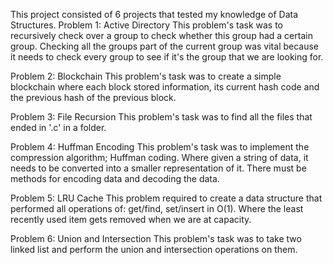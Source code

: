 This project consisted of 6 projects that tested my knowledge of Data Structures.
Problem 1: Active Directory
This problem's task was to recursively check over a group to check whether this group had a certain group.
Checking all the groups part of the current group was vital because it needs to check every group to see if it's
the group that we are looking for.

Problem 2: Blockchain
This problem's task was to create a simple blockchain where each block stored information, 
its current hash code and the previous hash of the previous block.

Problem 3: File Recursion
This problem's task was to find all the files that ended in '.c' in a folder.

Problem 4: Huffman Encoding
This problem's task was to implement the compression algorithm; Huffman coding. Where given a string of data,
it needs to be converted into a smaller representation of it. There must be methods for encoding data and 
decoding the data.

Problem 5: LRU Cache
This problem required to create a data structure that performed all operations of: get/find, set/insert in O(1).
Where the least recently used item gets removed when we are at capacity.

Problem 6: Union and Intersection
This problem's task was to take two linked list and perform the union and intersection operations on them.
